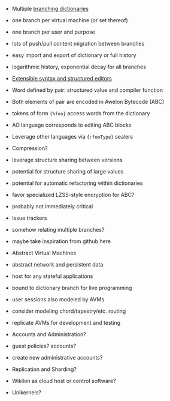 

* Multiple [branching dictionaries](BranchingDictionary.md)
 * one branch per virtual machine (or set thereof)
 * one branch per user and purpose
 * lots of push/pull content migration between branches
 * easy import and export of dictionary or full history
 * logarithmic history, exponential decay for all branches
* [Extensible syntax and structured editors](ExtensibleSyntax.md)
 * Word defined by pair: structured value and compiler function
 * Both elements of pair are encoded in Awelon Bytecode (ABC)
 * tokens of form `{%foo}` access words from the dictionary
 * AO language corresponds to editing ABC blocks
 * Leverage other languages via `{:fooType}` sealers 
* Compression?
 * leverage structure sharing between versions
 * potential for structure sharing of large values
 * potential for automatic refactoring within dictionaries
 * favor specialized LZSS-style encryption for ABC?
 * probably not immediately critical 

* Issue trackers
 * somehow relating multiple branches? 
 * maybe take inspiration from github here

* Abstract Virtual Machines
 * abstract network and persistent data
 * host for any stateful applications
 * bound to dictionary branch for live programming
 * user sessions also modeled by AVMs
 * consider modeling chord/tapestry/etc. routing
 * replicate AVMs for development and testing

* Accounts and Administration?
 * guest policies? accounts?
 * create new administrative accounts?

* Replication and Sharding?
 * Wikilon as cloud host or control software?
 * Unikernels?


